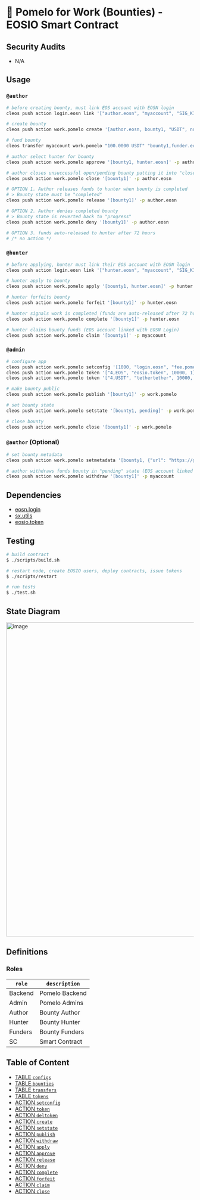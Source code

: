 # 🍈 Pomelo for Work (Bounties) - EOSIO Smart Contract

## Security Audits

- N/A

## Usage

### `@author`

```bash
# before creating bounty, must link EOS account with EOSN login
cleos push action login.eosn link '["author.eosn", "myaccount", "SIG_K1_KjnbJ2m22HtuRW7u7ZLdoCx76aNMiADHJpATGh32uYeJLdSjhdpHA7tmd4pj1Ni3mSr5DPRHHaydpaggrb5RcBg2HDDn7G"]' -p myaccount

# create bounty
cleos push action work.pomelo create '[author.eosn, bounty1, "USDT", null]' -p author.eosn

# fund bounty
cleos transfer myaccount work.pomelo "100.0000 USDT" "bounty1,funder.eosn" --contract tethertether

# author select hunter for bounty
cleos push action work.pomelo approve '[bounty1, hunter.eosn]' -p author.eosn

# author closes unsuccessful open/pending bounty putting it into "closed" state
cleos push action work.pomelo close '[bounty1]' -p author.eosn

# OPTION 1. Author releases funds to hunter when bounty is completed
# > Bounty state must be "completed"
cleos push action work.pomelo release '[bounty1]' -p author.eosn

# OPTION 2. Author denies completed bounty
# > Bounty state is reverted back to "progress"
cleos push action work.pomelo deny '[bounty1]' -p author.eosn

# OPTION 3. funds auto-released to hunter after 72 hours
# /* no action */
```

### `@hunter`

```bash
# before applying, hunter must link their EOS account with EOSN login
cleos push action login.eosn link '["hunter.eosn", "myaccount", "SIG_K1_KjnbJ2m22HtuRW7u7ZLdoCx76aNMiADHJpATGh32uYeJLdSjhdpHA7tmd4pj1Ni3mSr5DPRHHaydpaggrb5RcBg2HDDn7G"]' -p myaccount

# hunter apply to bounty
cleos push action work.pomelo apply '[bounty1, hunter.eosn]' -p hunter.eosn

# hunter forfeits bounty
cleos push action work.pomelo forfeit '[bounty1]' -p hunter.eosn

# hunter signals work is completed (funds are auto-released after 72 hours if no explicit approval from author)
cleos push action work.pomelo complete '[bounty1]' -p hunter.eosn

# hunter claims bounty funds (EOS account linked with EOSN Login)
cleos push action work.pomelo claim '[bounty1]' -p myaccount
```

### `@admin`

```bash
# configure app
cleos push action work.pomelo setconfig '[1000, "login.eosn", "fee.pomelo"]' -p work.pomelo
cleos push action work.pomelo token '["4,EOS", "eosio.token", 10000, 1]' -p work.pomelo
cleos push action work.pomelo token '["4,USDT", "tethertether", 10000, 0]' -p work.pomelo

# make bounty public
cleos push action work.pomelo publish '[bounty1]' -p work.pomelo

# set bounty state
cleos push action work.pomelo setstate '[bounty1, pending]' -p work.pomelo

# close bounty
cleos push action work.pomelo close '[bounty1]' -p work.pomelo

```

### `@author` (Optional)

```bash
# set bounty metadata
cleos push action work.pomelo setmetadata '[bounty1, {"url": "https://github.com/pomelo-io/pomelo-bounties-contract/issues/1"}]' -p author.eosn

# author withdraws funds bounty in "pending" state (EOS account linked with EOSN Login)
cleos push action work.pomelo withdraw '[bounty1]' -p myaccount
```

## Dependencies

- [eosn.login](https://github.com/pomelo-io/eosn.login)
- [sx.utils](https://github.com/stableex/sx.utils)
- [eosio.token](https://github.com/EOSIO/eosio.contracts)

## Testing

```bash
# build contract
$ ./scripts/build.sh

# restart node, create EOSIO users, deploy contracts, issue tokens
$ ./scripts/restart

# run tests
$ ./test.sh
```

## State Diagram

<img width="843" alt="image" src="https://user-images.githubusercontent.com/29608734/169374374-ad0129cd-60e7-4235-8e25-ddf7d659268a.png">


## Definitions

### Roles

| `role`        | `description`                 |
|---------------|-------------------------------|
| Backend       | Pomelo Backend                |
| Admin         | Pomelo Admins                 |
| Author        | Bounty Author                 |
| Hunter        | Bounty Hunter                 |
| Funders       | Bounty Funders                |
| SC            | Smart Contract                |

## Table of Content

- [TABLE `configs`](#table-configs)
- [TABLE `bounties`](#tables-bounties)
- [TABLE `transfers`](#table-transfers)
- [TABLE `tokens`](#table-tokens)
- [ACTION `setconfig`](#action-setconfig)
- [ACTION `token`](#action-token)
- [ACTION `deltoken`](#action-deltoken)
- [ACTION `create`](#action-create)
- [ACTION `setstate`](#action-setstate)
- [ACTION `publish`](#action-publish)
- [ACTION `withdraw`](#action-withdraw)
- [ACTION `apply`](#action-apply)
- [ACTION `approve`](#action-approve)
- [ACTION `release`](#action-release)
- [ACTION `deny`](#action-deny)
- [ACTION `complete`](#action-complete)
- [ACTION `forfeit`](#action-forfeit)
- [ACTION `claim`](#action-claim)
- [ACTION `close`](#action-close)
